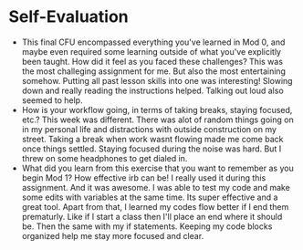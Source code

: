 # Self-Evaluation

- This final CFU encompassed everything you've learned in Mod 0, and maybe even required some learning outside of what you've explicitly been taught. How did it feel as you faced these challenges?
This was the most challeging assignment for me. But also the most entertaining somehow. Putting all past lesson skills into one was interesting! Slowing down and really reading the instructions helped. Talking out loud also seemed to help.
- How is your workflow going, in terms of taking breaks, staying focused, etc.?
This week was different. There was alot of random things going on in my personal life and distractions with outside construction on my street. Taking a break when work wasnt flowing made me come back once things settled. Staying focused during the noise was hard. But I threw on some headphones to get dialed in.
- What did you learn from this exercise that you want to remember as you begin Mod 1?
How effective irb can be! I really used it during this assignment. And it was awesome. I was able to test my code and make some edits with variables at the same time. Its super effective and a great tool. Apart from that, I learned my codes flow better if I end them prematurly. Like if I start a class then I'll place an end where it should be. Then the same with my if statements. Keeping my code blocks organized help me stay more focused and clear.